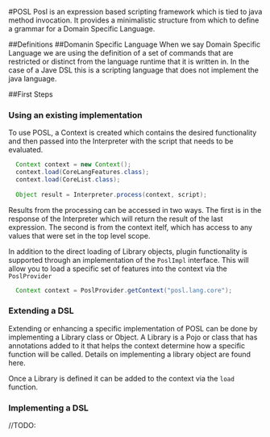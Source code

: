 #POSL
Posl is an expression based scripting framework which is tied to java method invocation. It provides a minimalistic structure from which to define a grammar for a Domain Specific Language. 

##Definitions
##Domanin Specific Language
When we say Domain Specific Language we are using the definition of a set of commands that are restricted or distinct from the language runtime that it is written in. In the case of a Jave DSL this is a scripting language that does not implement the java language. 

##First Steps
### Using an existing implementation
To use POSL, a Context is created which contains the desired functionality and then passed into the Interpreter with the script that needs to be evaluated.

```java
  Context context = new Context();
  context.load(CoreLangFeatures.class);
  context.load(CoreList.class);
  
  Object result = Interpreter.process(context, script);
```

Results from the processing can be accessed in two ways. The first is in the response of the Interpreter which will return the result of the last expression. The second is from the context itelf, which has access to any values that were set in the top level scope.

In addition to the direct loading of Library objects, plugin functionality is supported through an implementation of the ```PoslImpl``` interface. This will allow you to load a specific set of features into the context via the `PoslProvider`

```java
  Context context = PoslProvider.getContext("posl.lang.core");
```

### Extending a DSL
Extending or enhancing a specific implementation of POSL can be done by implementing a Library class or Object. A Library is a Pojo or class that has annotations added to it that helps the context determine how a specific function will be called. Details on implementing a library object are found here.

Once a Library is defined it can be added to the context via the ```load``` function.


### Implementing a DSL
//TODO:
